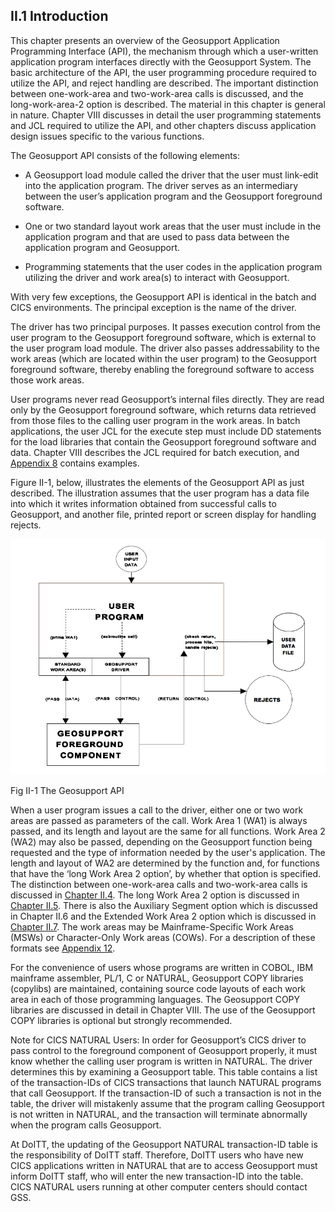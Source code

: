 <h2>II.1 Introduction</h2>

This chapter presents an overview of the Geosupport Application Programming Interface (API), the mechanism through which a user-written application program interfaces directly with the Geosupport System.  The basic architecture of the API, the user programming procedure required to utilize the API, and reject handling are described.  The important distinction between one-work-area and two-work-area calls is discussed, and the long-work-area-2 option is described.  The material in this chapter is general in nature.  Chapter VIII discusses in detail the user programming statements and JCL required to utilize the API, and other chapters discuss application design issues specific to the various functions.

The Geosupport API consists of the following elements:

*	A Geosupport load module called the <span class="underlineMe">driver</span> that the user must link-edit into the application program. The driver serves as an intermediary between the user’s application program and the Geosupport foreground software.

*	One or two standard layout <span class="underlineMe">work areas</span> that the user must include in the application program and that are used to pass data between the application program and Geosupport.

* <span class="underlineMe">Programming statements</span> that the user codes in the application program utilizing the driver and work area(s) to interact with Geosupport.

With very few exceptions, the Geosupport API is identical in the batch and CICS environments. The principal exception is the name of the driver.  

The driver has two principal purposes.  It passes execution control from the user program to the Geosupport foreground software, which is external to the user program load module.  The driver also passes addressability to the work areas (which are located within the user program) to the Geosupport foreground software, thereby enabling the foreground software to access those work areas.  

User programs never read Geosupport’s internal files directly.  They are read only by the Geosupport foreground software, which returns data retrieved from those files to the calling user program in the work areas.  In batch applications, the user JCL for the execute step must include DD statements for the load libraries that contain the Geosupport foreground software and data.  Chapter VIII describes the JCL required for batch execution, and [Appendix 8](/appendices/appendix08/) contains examples.

Figure II-1, below, illustrates the elements of the Geosupport API as just described.  The illustration assumes that the user program has a data file into which it writes information obtained from successful calls to Geosupport, and another file, printed report or screen display for handling rejects.


![logo4 <>](/img/figureII-1.png "GeosupportForegroundComponent")  
<div class="img_tagline"> Fig II-1 The Geosupport API </div>


When a user program issues a call to the driver, either one or two work areas are passed as parameters of the call.  Work Area 1 (WA1) is always passed, and its length and layout are the same for all functions.  Work Area 2 (WA2) may also be passed, depending on the Geosupport function being requested and the type of information needed by the user's application.  The length and layout of WA2 are determined by the function and, for functions that have the ‘long Work Area 2 option’, by whether that option is specified.  The distinction between one-work-area calls and two-work-area calls is discussed in [Chapter II.4](/chapters/chapterII/section04).  The long Work Area 2 option is discussed in [Chapter II.5](/chapters/chapterII/section05).  There is also the Auxiliary Segment option which is discussed in Chapter II.6 and the Extended Work Area 2 option which is discussed in [Chapter II.7](/chapters/chapterII/section07).  The work areas may be Mainframe-Specific Work Areas (MSWs) or Character-Only Work areas (COWs). For a description of these formats see [Appendix 12](/appendices/appendix12/).

For the convenience of users whose programs are written in COBOL, IBM mainframe assembler, PL/1, C or NATURAL, Geosupport COPY libraries (copylibs) are maintained, containing source code layouts of each work area in each of those programming languages.  The Geosupport COPY libraries are discussed in detail in Chapter VIII. The use of the Geosupport COPY libraries is optional but strongly recommended.

<span class="underlineMe">Note for CICS NATURAL Users:</span>  In order for Geosupport’s CICS driver to pass control to the foreground component of Geosupport properly, it must know whether the calling user program is written in NATURAL.  The driver determines this by examining a Geosupport table.  This table contains a list of the transaction-IDs of CICS transactions that launch NATURAL programs that call Geosupport.  If the transaction-ID of such a transaction is not in the table, the driver will mistakenly assume that the program calling Geosupport is not written in NATURAL, and the transaction will terminate abnormally when the program calls Geosupport.  

At DoITT, the updating of the Geosupport NATURAL transaction-ID table is the responsibility of DoITT staff. Therefore, DoITT users who have new CICS applications written in NATURAL that are to access Geosupport must inform DoITT staff, who will enter the new transaction-ID into the table. CICS NATURAL users running at other computer centers should contact GSS.
